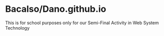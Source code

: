 # Bacalso/Dano.github.io
This is for school purposes only for our Semi-Final Activity in Web System Technology
